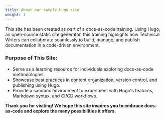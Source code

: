 ```yaml
---
title: About our sample Hugo site
weight: 1
---
```


This site has been created as part of a docs-as-code training. Using Hugo, an open-source static site generator, this training highlights how Technical Writers can collaborate seamlessly to build, manage, and publish documentation in a code-driven environment.

### Purpose of This Site:

* Serve as a learning resource for individuals exploring docs-as-code methodologies.
* Showcase best practices in content organization, version control, and publishing using Hugo.
* Provide a sandbox environment to experiment with Hugo's features, Markdown syntax, and CI/CD workflows.

**Thank you for visiting! We hope this site inspires you to embrace docs-as-code and explore the many possibilities it offers.**
